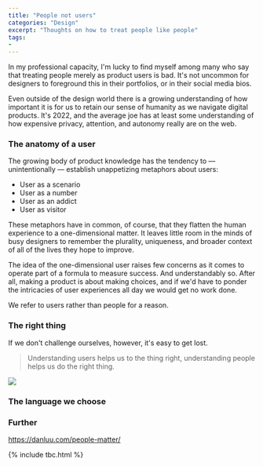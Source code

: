 ```yaml
---
title: "People not users"
categories: "Design"
excerpt: "Thoughts on how to treat people like people"
tags:
- 
---
```

In my professional capacity, I'm lucky to find myself among many who say that treating people merely as product users is bad. It's not uncommon for designers to foreground this in their portfolios, or in their social media bios. 

Even outside of the design world there is a growing understanding of how important it is for us to retain our sense of humanity as we navigate digital products. It's 2022, and the average joe has at least some understanding of how expensive privacy, attention, and autonomy really are on the web.

### The anatomy of a user
The growing body of product knowledge has the tendency to — unintentionally — establish unappetizing metaphors about users:

- User as a scenario
- User as a number
- User as an addict
- User as visitor

These metaphors have in common, of course, that they flatten the human experience to a one-dimensional matter. It leaves little room in the minds of busy designers to remember the plurality, uniqueness, and broader context of all of the lives they hope to improve. 

The idea of the one-dimensional user raises few concerns as it comes to operate part of a formula to measure success. And understandably so. After all, making a product is about making choices, and if we'd have to ponder the intricacies of user experiences all day we would get no work done. 

We refer to users rather than people for a reason. 

### The right thing

If we don't challenge ourselves, however, it's easy to get lost. 

> Understanding users helps us to the thing right, understanding people helps us do the right thing.


![](https://res.cloudinary.com/dbi2zounq/image/upload/c_scale,w_700/v1668937116/me/2022-11-20-jon-bell-twitter_viniyo.png)

### The language we choose





### Further
https://danluu.com/people-matter/

{% include tbc.html %}